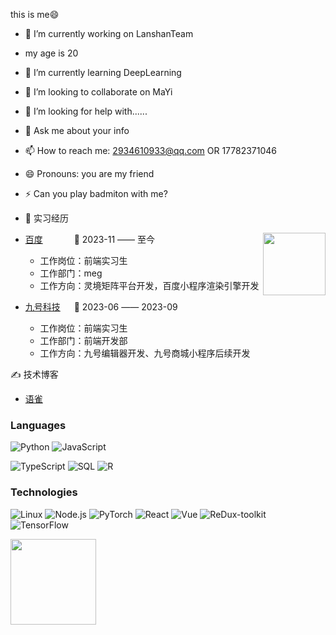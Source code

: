 <!-- [![](https://raw.githubusercontent.com/adamalston/adamalston/master/profile.gif)](https://www.adamalston.com/)If you want the template for my gif, email me! -->

this is me😄

- 🔭 I’m currently working on LanshanTeam
- my age is 20
- 🌱 I’m currently learning DeepLearning
- 👯 I’m looking to collaborate on MaYi
- 🤔 I’m looking for help with......
- 💬 Ask me about your info
- 📫 How to reach me: 2934610933@qq.com OR 17782371046
- 😄 Pronouns: you are my friend
- ⚡ Can you play badmiton with me?

- 💼 实习经历

<img align="right" width="100" height="100" src="https://img.sj33.cn/uploads/202009/7-20092H12GA16.jpg" />

- [百度](https://home.baidu.com/) &emsp;&emsp;&emsp; 📌 2023-11 —— 至今

  - 工作岗位：前端实习生
  - 工作部门：meg
  - 工作方向：灵境矩阵平台开发，百度小程序渲染引擎开发

- [九号科技](https://www.ninebot.com/aboutUs/) &emsp; 📌 2023-06 —— 2023-09

  - 工作岗位：前端实习生
  - 工作部门：前端开发部
  - 工作方向：九号编辑器开发、九号商城小程序后续开发
 

✍️ 技术博客

  - [语雀](https://www.yuque.com/u29297079)

### Languages

![Python](https://img.shields.io/badge/-Python-000?&logo=Python)
![JavaScript](https://img.shields.io/badge/-JavaScript-000?&logo=JavaScript)

![TypeScript](https://img.shields.io/badge/-TypeScript-000?&logo=TypeScript)
![SQL](https://img.shields.io/badge/-SQL-000?&logo=MySQL)
![R](https://img.shields.io/badge/-R-000?&logo=R)

### Technologies

![Linux](https://img.shields.io/badge/-Linux-000?&logo=Linux)
![Node.js](https://img.shields.io/badge/-Node.js-000?&logo=node.js)
![PyTorch](https://img.shields.io/badge/-PyTorch-000?&logo=PyTorch)
![React](https://img.shields.io/badge/-React-000?&logo=React)
![Vue](https://img.shields.io/badge/-Vue-000?&logo=Vue)
![ReDux-toolkit](https://img.shields.io/badge/-Redux-000?&logo=Redux)
![TensorFlow](https://img.shields.io/badge/-TensorFlow-000?&logo=TensorFlow)

<!-- ### Full Stack Projects

[![](https://img.shields.io/badge/-🧬%20My%20Website-000)](https://github.com/adamalston/v2)
[![](https://img.shields.io/badge/-🦠%20COVID‑19%20Dashboard-000)](https://github.com/adamalston/COVID-19-Dashboard)
[![](https://img.shields.io/badge/-📝%20Summarizer-000)](https://github.com/adamalston/Summarizer)
[![](https://img.shields.io/badge/-🔬%20Overwatch-000)](https://github.com/adamalston/overwatch)
[![](https://img.shields.io/badge/-🛰%20KubeSat-000)](https://github.com/adamalston/kubesat)
[![](https://img.shields.io/badge/-🔊%20Voice%20Poker-000)](https://github.com/adamalston/Poker)
[![](https://img.shields.io/badge/-🗺%20PokémonGo%20Map-000)](https://github.com/adamalston/PokemonGo-Map) -->

<!-- ### Cybersecurity Projects

[![](https://img.shields.io/badge/-🩸%20Heartbleed-000)](https://github.com/adamalston/Heartbleed)
[![](https://img.shields.io/badge/-🌊%20SYN%20Flood-000)](https://github.com/adamalston/SYN-Flood)
[![](https://img.shields.io/badge/-🗂%20Packet%20Sniffing%20%26%20Spoofing-000)](https://github.com/adamalston/Packet-Sniffing-and-Spoofing)
[![](https://img.shields.io/badge/-💉%20SQL%20Injection-000)](https://github.com/adamalston/SQL-Injection)
[![](https://img.shields.io/badge/-🛡%20Spectre%20%26%20Meltdown-000)](https://github.com/adamalston/Meltdown-Spectre)
[![](https://img.shields.io/badge/-🌐%20Network%20Tools-000)](https://github.com/adamalston/Network-Tools) -->

<!-- wi*quL3fcV --><img height="137px" src="https://github-readme-stats.vercel.app/api/top-langs/?username=wjywy&hide=html&hide_title=true&hide_border=true&layout=compact&langs_count=6&exclude_repo=comp426,Redventures-Movie-Quotes&text_color=000&icon_color=fff&bg_color=0,52fa5a,4dfcff,c64dff&theme=graywhite" /></a>

  <!-- Snake Code Contribution Map 贪吃蛇代码贡献图 -->
  <br clear="both">


